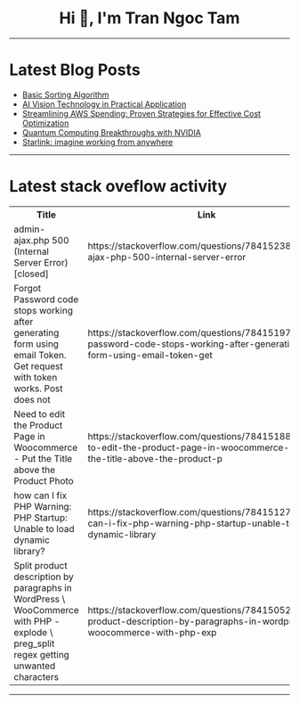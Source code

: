 <h1 align="center">Hi 👋, I'm Tran Ngoc Tam</h1>

---

# Latest Blog Posts 
<!-- BLOG-POST-LIST:START -->
- [Basic Sorting Algorithm](https://dev.to/m__mdy__m/basic-sorting-algorithm-30cj)
- [AI Vision Technology in Practical Application](https://dev.to/gigo_dev/ai-vision-technology-in-practical-application-1l2i)
- [Streamlining AWS Spending: Proven Strategies for Effective Cost Optimization](https://dev.to/unicloud/streamlining-aws-spending-proven-strategies-for-effective-cost-optimization-h1o)
- [Quantum Computing Breakthroughs with NVIDIA](https://dev.to/gigo_dev/quantum-computing-breakthroughs-with-nvidia-4b00)
- [Starlink: imagine working from anywhere](https://dev.to/gigo_dev/starlink-imagine-working-from-anywhere-b22)
<!-- BLOG-POST-LIST:END -->

---

# Latest stack oveflow activity
<table>
  <tr><th>Title</th><th>Link</th></tr>
  <!-- STACKOVERFLOW:START --><tr><td>admin-ajax.php 500 &lpar;Internal Server Error&rpar; [closed]</td><td>https://stackoverflow.com/questions/78415238/admin-ajax-php-500-internal-server-error</td></tr><tr><td>Forgot Password code stops working after generating form using email Token. Get request with token works. Post does not</td><td>https://stackoverflow.com/questions/78415197/forgot-password-code-stops-working-after-generating-form-using-email-token-get</td></tr><tr><td>Need to edit the Product Page in Woocommerce - Put the Title above the Product Photo</td><td>https://stackoverflow.com/questions/78415188/need-to-edit-the-product-page-in-woocommerce-put-the-title-above-the-product-p</td></tr><tr><td>how can I fix PHP Warning: PHP Startup: Unable to load dynamic library?</td><td>https://stackoverflow.com/questions/78415127/how-can-i-fix-php-warning-php-startup-unable-to-load-dynamic-library</td></tr><tr><td>Split product description by paragraphs in WordPress \ WooCommerce with PHP -explode \ preg_split regex getting unwanted characters</td><td>https://stackoverflow.com/questions/78415052/split-product-description-by-paragraphs-in-wordpress-woocommerce-with-php-exp</td></tr><!-- STACKOVERFLOW:END -->
</table>

---


